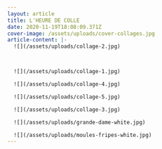```yaml
---
layout: article
title: L'HEURE DE COLLE
date: 2020-11-19T18:08:09.371Z
cover-image: /assets/uploads/cover-collages.jpg
article-content: |-
  ![](/assets/uploads/collage-2.jpg)



  ![](/assets/uploads/collage-1.jpg)

  ![](/assets/uploads/collage-4.jpg)

  ![](/assets/uploads/collage-5.jpg)

  ![](/assets/uploads/collage-3.jpg)

  ![](/assets/uploads/grande-dame-white.jpg)

  ![](/assets/uploads/moules-fripes-white.jpg)
---
```

